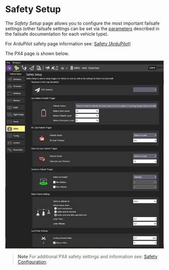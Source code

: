 # Safety Setup

The *Safety Setup* page allows you to configure the most important failsafe settings (other failsafe settings can be set via the [parameters](../SetupView/Parameters.md) described in the failsafe documentation for each vehicle type). 


For ArduPilot safety page information see: [Safety (ArduPilot)](../SetupView/safety_ardupilot.md)

The PX4 page is shown below.

![Safety Setup - PX4](../../../assets/setup/PX4Safety.jpg)

> **Note** For additional PX4 safety settings and information see: [Safety Configuration](https://docs.px4.io/en/config/safety.html).
